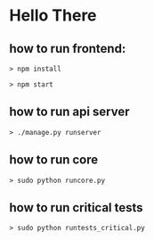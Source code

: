 # Hello There

## how to run frontend:
`> npm install`

`> npm start`

## how to run api server
`> ./manage.py runserver`

## how to  run core
`> sudo python runcore.py`

## how to run critical tests
`> sudo python runtests_critical.py`